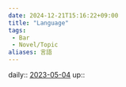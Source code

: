```yaml
---
date: 2024-12-21T15:16:22+09:00
title: "Language"
tags:
 - Bar
 - Novel/Topic
aliases: 言語
---
```


daily:: [2023-05-04](Daily_Note/2023-05-04.md)
up::